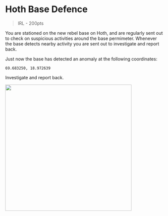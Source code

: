 # Hoth Base Defence
> IRL - 200pts  

You are stationed on the new rebel base on Hoth, and are regularly sent out to check on suspicious activities around the base permimeter.
Whenever the base detects nearby activity you are sent out to investigate and report back.

Just now the base has detected an anomaly at the following coordinates:

`69.683250, 18.972639`

Investigate and report back.

<img src="https://i.gifer.com/90GZ.gif" width="400" height="400" />
